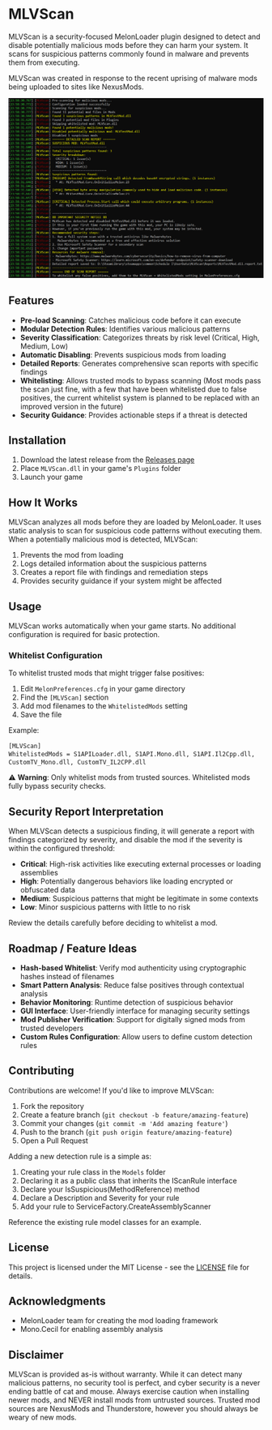 # MLVScan

MLVScan is a security-focused MelonLoader plugin designed to detect and disable potentially malicious mods before they can harm your system. It scans for suspicious patterns commonly found in malware and prevents them from executing.

MLVScan was created in response to the recent uprising of malware mods being uploaded to sites like NexusMods.

![MLVScan Example](https://raw.githubusercontent.com/ifBars/MLVScan/refs/heads/master/example.png)

## Features

- **Pre-load Scanning**: Catches malicious code before it can execute
- **Modular Detection Rules**: Identifies various malicious patterns
- **Severity Classification**: Categorizes threats by risk level (Critical, High, Medium, Low)
- **Automatic Disabling**: Prevents suspicious mods from loading
- **Detailed Reports**: Generates comprehensive scan reports with specific findings
- **Whitelisting**: Allows trusted mods to bypass scanning (Most mods pass the scan just fine, with a few that have been whitelisted due to false positives, the current whitelist system is planned to be replaced with an improved version in the future)
- **Security Guidance**: Provides actionable steps if a threat is detected

## Installation

1. Download the latest release from the [Releases page](https://github.com/ifBars/MLVScan/releases)
2. Place `MLVScan.dll` in your game's `Plugins` folder
3. Launch your game

## How It Works

MLVScan analyzes all mods before they are loaded by MelonLoader. It uses static analysis to scan for suspicious code patterns without executing them. When a potentially malicious mod is detected, MLVScan:

1. Prevents the mod from loading
2. Logs detailed information about the suspicious patterns
3. Creates a report file with findings and remediation steps
4. Provides security guidance if your system might be affected

## Usage

MLVScan works automatically when your game starts. No additional configuration is required for basic protection.

### Whitelist Configuration

To whitelist trusted mods that might trigger false positives:

1. Edit `MelonPreferences.cfg` in your game directory
2. Find the `[MLVScan]` section
3. Add mod filenames to the `WhitelistedMods` setting
4. Save the file

Example:

```
[MLVScan]
WhitelistedMods = S1APILoader.dll, S1API.Mono.dll, S1API.Il2Cpp.dll, CustomTV_Mono.dll, CustomTV_IL2CPP.dll
```

⚠️ **Warning**: Only whitelist mods from trusted sources. Whitelisted mods fully bypass security checks.

## Security Report Interpretation

When MLVScan detects a suspicious finding, it will generate a report with findings categorized by severity, and disable the mod if the severity is within the configured threshold:

- **Critical**: High-risk activities like executing external processes or loading assemblies
- **High**: Potentially dangerous behaviors like loading encrypted or obfuscated data
- **Medium**: Suspicious patterns that might be legitimate in some contexts
- **Low**: Minor suspicious patterns with little to no risk

Review the details carefully before deciding to whitelist a mod.

## Roadmap / Feature Ideas

- **Hash-based Whitelist**: Verify mod authenticity using cryptographic hashes instead of filenames
- **Smart Pattern Analysis**: Reduce false positives through contextual analysis
- **Behavior Monitoring**: Runtime detection of suspicious behavior
- **GUI Interface**: User-friendly interface for managing security settings
- **Mod Publisher Verification**: Support for digitally signed mods from trusted developers
- **Custom Rules Configuration**: Allow users to define custom detection rules

## Contributing

Contributions are welcome! If you'd like to improve MLVScan:

1. Fork the repository
2. Create a feature branch (`git checkout -b feature/amazing-feature`)
3. Commit your changes (`git commit -m 'Add amazing feature'`)
4. Push to the branch (`git push origin feature/amazing-feature`)
5. Open a Pull Request

Adding a new detection rule is a simple as:

1. Creating your rule class in the `Models` folder
2. Declaring it as a public class that inherits the IScanRule interface
3. Declare your IsSuspicious(MethodReference) method
4. Declare a Description and Severity for your rule
5. Add your rule to ServiceFactory.CreateAssemblyScanner

Reference the existing rule model classes for an example.

## License

This project is licensed under the MIT License - see the [LICENSE](LICENSE) file for details.

## Acknowledgments

- MelonLoader team for creating the mod loading framework
- Mono.Cecil for enabling assembly analysis

## Disclaimer

MLVScan is provided as-is without warranty. While it can detect many malicious patterns, no security tool is perfect, and cyber security is a never ending battle of cat and mouse. Always exercise caution when installing newer mods, and NEVER install mods from untrusted sources. Trusted mod sources are NexusMods and Thunderstore, however you should always be weary of new mods.